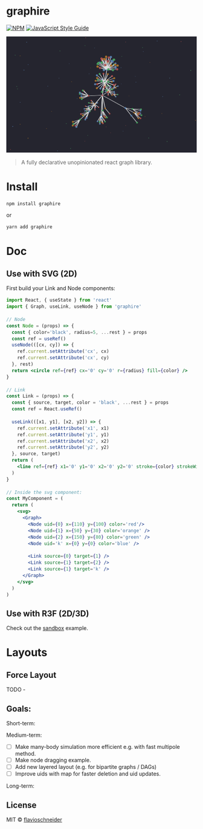 # graphire

[![NPM](https://img.shields.io/npm/v/graphire.svg)](https://www.npmjs.com/package/graphire) [![JavaScript Style Guide](https://img.shields.io/badge/code_style-standard-brightgreen.svg)](https://standardjs.com)


<a href="https://codesandbox.io/s/graphire-forcelayout-example-jet3q"><img src="markdown/screenshot.png"></a>

> A fully declarative unopinionated react graph library.


# Install

```bash
npm install graphire
```
or
```bash 
yarn add graphire
```

# Doc 

## Use with SVG (2D)
First build your Link and Node components:

```jsx 
import React, { useState } from 'react'
import { Graph, useLink, useNode } from 'graphire'

// Node 
const Node = (props) => {
  const { color='black', radius=5, ...rest } = props
  const ref = useRef()
  useNode(([cx, cy]) => {
    ref.current.setAttribute('cx', cx)  
    ref.current.setAttribute('cx', cy)  
  }, rest) 
  return <circle ref={ref} cx='0' cy='0' r={radius} fill={color} />
}

// Link 
const Link = (props) => {
  const { source, target, color = 'black', ...rest } = props
  const ref = React.useRef()

  useLink(([x1, y1], [x2, y2]) => {
    ref.current.setAttribute('x1', x1)  
    ref.current.setAttribute('y1', y1)  
    ref.current.setAttribute('x2', x2)  
    ref.current.setAttribute('y2', y2)  
  }, source, target)
  return (
    <line ref={ref} x1='0' y1='0' x2='0' y2='0' stroke={color} strokeWidth={1} />
  )
}

// Inside the svg component:
const MyComponent = (
  return (
    <svg>
      <Graph>
        <Node uid={0} x={110} y={100} color='red'/>
        <Node uid={1} x={50} y={30} color='orange' />
        <Node uid={2} x={150} y={80} color='green' />
        <Node uid='k' x={0} y={0} color='blue' />

        <Link source={0} target={1} />
        <Link source={1} target={2} />
        <Link source={1} target='k' />
      </Graph>
    </svg>
  )
)
```

## Use with R3F (2D/3D)
Check out the [sandbox](https://codesandbox.io/s/graphire-forcelayout-example-jet3q) example. 

# Layouts 

## Force Layout 
TODO -


## Goals:
Short-term: 

Medium-term:
- [ ] Make many-body simulation more efficient e.g. with fast multipole method.
- [ ] Make node dragging example.
- [ ] Add new layered layout (e.g. for bipartite graphs / DAGs)
- [ ] Improve uids with map for faster deletion and uid updates. 

Long-term:


## License

MIT © [flavioschneider](https://github.com/flavioschneider)
